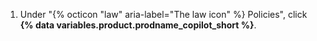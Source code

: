 1. Under "{% octicon "law" aria-label="The law icon" %} Policies", click **{% data variables.product.prodname_copilot_short %}**.
